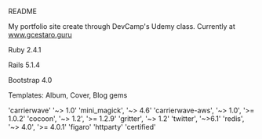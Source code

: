 README

My portfolio site create through DevCamp's Udemy class. Currently at www.gcestaro.guru

Ruby 2.4.1

Rails 5.1.4

Bootstrap 4.0

Templates: Album, Cover, Blog
gems

'carrierwave' '~> 1.0'
'mini_magick', '~> 4.6'
'carrierwave-aws', '~> 1.0', '>= 1.0.2'
'cocoon', '~> 1.2', '>= 1.2.9'
'gritter', '~> 1.2'
'twitter', '~>6.1'
'redis', '~> 4.0', '>= 4.0.1'
'figaro'
'httparty'
'certified'